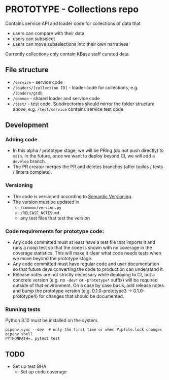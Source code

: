# PROTOTYPE - Collections repo

Contains service API and loader code for collections of data that

* users can compare with their data
* users can subselect
* users can move subselections into their own narratives

Currently collections only contain KBase staff curated data.

## File structure

* `/service` - service code
* `/loaders/[collection ID]` - loader code for collections, e.g. `/loaders/gtdb`
* `/common` - shared loader and service code
* `/test/` - test code. Subdirectories should mirror the folder structure above, e.g.
  `/test/service` contains service test code

## Development

### Adding code

* In this alpha / prototype stage, we will be PRing (do not push directly) to `main`. In the
  future, once we want to deploy beyond CI, we will add a `develop` branch.
* The PR creator merges the PR and deletes branches (after builds / tests / linters complete).

### Versioning

* The code is versioned according to [Semantic Versioning](https://semver.org/).
* The version must be updated in
  * `/common/version.py`
  * `/RELEASE_NOTES.md`
  * any test files that test the version

### Code requirements for prototype code:

* Any code committed must at least have a test file that imports it and runs a noop test so that
  the code is shown with no coverage in the coverage statistics. This will make it clear what
  code needs tests when we move beyond the prototype stage.
* Any code committed must have regular code and user documentation so that future devs
  converting the code to production can understand it.
* Release notes are not strictly necessary while deploying to CI, but a concrete version (e.g.
  no `-dev*` or `-prototype*` suffix) will be required outside of that environment. On a case by
  case basis, add release notes and bump the prototype version (e.g. 0.1.0-prototype3 ->
  0.1.0-prototype4) for changes that should be documented.

### Running tests

Python 3.10 must be installed on the system.

```
pipenv sync --dev  # only the first time or when Pipfile.lock changes
pipenv shell
PYTHONPATH=. pytest test
```

## TODO

* Set up test GHA
  * Set up code coverage
